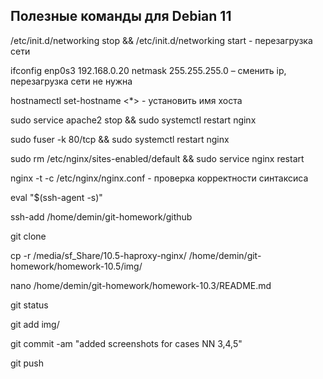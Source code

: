 ## Полезные команды для Debian 11


/etc/init.d/networking stop && /etc/init.d/networking start   - перезагрузка сети

ifconfig enp0s3 192.168.0.20 netmask 255.255.255.0 – сменить ip, перезагрузка сети не нужна

hostnamectl set-hostname       <*>   - установить имя хоста

sudo service apache2 stop && sudo systemctl restart nginx

sudo fuser -k 80/tcp && sudo systemctl restart nginx

sudo rm /etc/nginx/sites-enabled/default && sudo service nginx restart

nginx -t -c /etc/nginx/nginx.conf   - проверка корректности синтаксиса

eval "$(ssh-agent -s)"

ssh-add /home/demin/git-homework/github

git clone

cp -r /media/sf_Share/10.5-haproxy-nginx/  /home/demin/git-homework/homework-10.5/img/

nano /home/demin/git-homework/homework-10.3/README.md

git status

git add img/

git commit -am "added screenshots for cases NN 3,4,5"

git push
